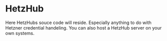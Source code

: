 # HetzHub
Here HetzHubs souce code will reside. Especially anything to do with Hetzner credential handeling. You can also host a HetzHub server on your own systems.
